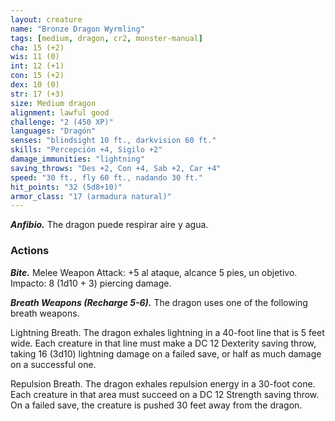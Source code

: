 ```yaml
---
layout: creature
name: "Bronze Dragon Wyrmling"
tags: [medium, dragon, cr2, monster-manual]
cha: 15 (+2)
wis: 11 (0)
int: 12 (+1)
con: 15 (+2)
dex: 10 (0)
str: 17 (+3)
size: Medium dragon
alignment: lawful good
challenge: "2 (450 XP)"
languages: "Dragón"
senses: "blindsight 10 ft., darkvision 60 ft."
skills: "Percepción +4, Sigilo +2"
damage_immunities: "lightning"
saving_throws: "Des +2, Con +4, Sab +2, Car +4"
speed: "30 ft., fly 60 ft., nadando 30 ft."
hit_points: "32 (5d8+10)"
armor_class: "17 (armadura natural)"
---
```


***Anfibio.*** The dragon puede respirar aire y agua.

### Actions

***Bite.*** Melee Weapon Attack: +5 al ataque, alcance 5 pies, un objetivo. Impacto: 8 (1d10 + 3) piercing damage.

***Breath Weapons (Recharge 5-6).*** The dragon uses one of the following breath weapons.

Lightning Breath. The dragon exhales lightning in a 40-foot line that is 5 feet wide. Each creature in that line must make a DC 12 Dexterity saving throw, taking 16 (3d10) lightning damage on a failed save, or half as much damage on a successful one.

Repulsion Breath. The dragon exhales repulsion energy in a 30-foot cone. Each creature in that area must succeed on a DC 12 Strength saving throw. On a failed save, the creature is pushed 30 feet away from the dragon.